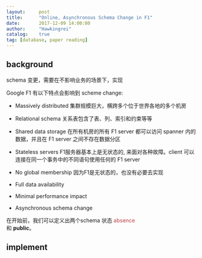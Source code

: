 ```yaml
---
layout:     post
title:      "Online, Asynchronous Schema Change in F1"
date:       2017-12-09 14:00:00
author:     "Hawkingrei"
catalog:    true
tag: [database, paper reading]
---
```



## background

schema 变更，需要在不影响业务的场景下，实现

Google F1 有以下特点会影响到 scheme change:

- Massively distributed 
集群规模巨大，横跨多个位于世界各地的多个机房
- Relational schema 
关系表包含了表、列、索引和约束等等
- Shared data storage 
在所有机房的所有 F1 server 都可以访问 spanner 内的数据，并且在 F1 server 之间不存在数据分区
- Stateless servers 
F1服务器基本上是无状态的, 来面对各种故障。client 可以连接在同一个事务中的不同语句使用任何的 F1 server
- No global membership
因为F1是无状态的，也没有必要去实现

- Full data availability
- Minimal performance impact
- Asynchronous schema change



在开始前，我们可以定义出两个schema 状态 <font color="#bd4147">absence</font><br />  和 **public**。




 




## implement

